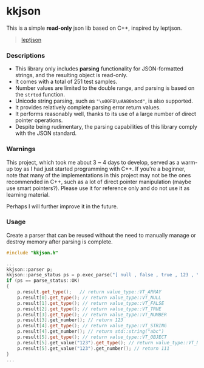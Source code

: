 # kkjson

This is a simple **read-only** json lib based on C++, inspired by leptjson.

> [leptjson](https://github.com/miloyip/json-tutorial)

### Descriptions

+ This library only includes **parsing** functionality for JSON-formatted strings, and the resulting object is read-only.
+ It comes with a total of 251 test samples.
+ Number values are limited to the double range, and parsing is based on the `strtod` function.
+ Unicode string parsing, such as `"\u00FD\uAA80abcd"`, is also supported.
+ It provides relatively complete parsing error return values.
+ It performs reasonably well, thanks to its use of a large number of direct pointer operations.
+ Despite being rudimentary, the parsing capabilities of this library comply with the JSON standard.

### Warnings

This project, which took me about 3 ~ 4 days to develop, served as a warm-up toy as I had just started programming with C++. If you're a beginner, note that many of the implementations in this project may not be the ones recommended in C++, such as a lot of direct pointer manipulation (maybe use smart pointers?). Please use it for reference only and do not use it as learning material.

Perhaps I will further improve it in the future.

### Usage

Create a parser that can be reused without the need to manually manage or destroy memory after parsing is complete.

```cpp
#include "kkjson.h"

...
kkjson::parser p;
kkjson::parse_status ps = p.exec_parse("[ null , false , true , 123 , \"abc\", {\"123\": 111} ]");
if (ps == parse_status::OK)
{
    p.result.get_type();   // return value_type::VT_ARRAY
    p.result[0].get_type(); // return value_type::VT_NULL
    p.result[1].get_type(); // return value_type::VT_FALSE
    p.result[2].get_type(); // return value_type::VT_TRUE
    p.result[3].get_type(); // return value_type::VT_NUMBER
    p.result[3].get_number(); // return 123
    p.result[4].get_type(); // return value_type::VT_STRING
    p.result[4].get_number(); // return std::string("abc")
    p.result[5].get_type(); // return value_type::VT_OBJECT
    p.result[5].get_value("123").get_type(); // return value_type::VT_NUMBER
    p.result[5].get_value("123").get_number(); // return 111
}
...

```
